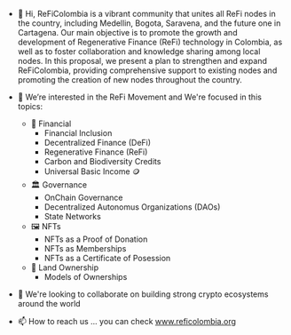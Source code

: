 <!---
adminreficolombia/adminreficolombia is a ✨ special ✨ repository because its `README.md` (this file) appears on your GitHub profile.
You can click the Preview link to take a look at your changes.
--->

- 👋 Hi, ReFiColombia is a vibrant community that unites all ReFi nodes in the country, including Medellin, Bogota, Saravena, and the future one in Cartagena. Our main objective is to promote the growth and development of Regenerative Finance (ReFi) technology in Colombia, as well as to foster collaboration and knowledge sharing among local nodes. In this proposal, we present a plan to strengthen and expand ReFiColombia, providing comprehensive support to existing nodes and promoting the creation of new nodes throughout the country.

- 👀 We’re interested in the ReFi Movement and We're focused in this topics:
    - 🏦 Financial
        - Financial Inclusion
        - Decentralized Finance (DeFi)
        - Regenerative Finance (ReFi)
        - Carbon and Biodiversity Credits
        - Universal Basic Income 🪙
    - 🏛 Governance
        - OnChain Governance
        - Decentralized Autonomus Organizations (DAOs)
        - State Networks
    - 🖼️ NFTs
        - NFTs as a Proof of Donation
        - NFTs as Memberships
        - NFTs as a Certificate of Posession
   - 🌳 Land Ownership
        - Models of Ownerships
  
- 💞️ We're looking to collaborate on building strong crypto ecosystems around the world
- 📫 How to reach us ... you can check www.reficolombia.org


<!---
adminreficolombia/adminreficolombia is a ✨ special ✨ repository because its `README.md` (this file) appears on your GitHub profile.
You can click the Preview link to take a look at your changes.
--->
